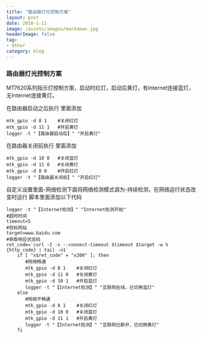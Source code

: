 ```yaml
---
title: "路由器灯光控制方案"
layout: post
date: 2018-1-11
image: /assets/images/markdown.jpg
headerImage: false
tag:
- Other
category: blog
---
```



### 路由器灯光控制方案

MT7620系列指示灯控制方案，启动时红灯，启动后黄灯，有Internet连接蓝灯，无Internet连接黄灯。

在路由器启动之后执行 里面添加

	mtk_gpio -d 8 1    #关闭红灯
	mtk_gpio -d 11 1   #开启黄灯
	logger -t "【路由器启动后】" "开启黄灯"


在路由器关闭前执行 里面添加

	mtk_gpio -d 10 0   #关闭蓝灯
	mtk_gpio -d 11 0   #关闭黄灯
	mtk_gpio -d 8 0    #开启红灯
	logger -t "【路由器关闭前】" "开启红灯"


自定义设置里面-网络检测下面将网络检测模式调为-持续检测，在网络运行状态改变时运行 脚本里面添加以下代码

	logger -t "【Internet检测】" "Internet检测开始"
	#超时时间  
	timeout=5  
	#目标网站  
	target=www.baidu.com  
	#获取响应状态码  
	ret_code=`curl -I -s --connect-timeout $timeout $target -w %{http_code} | tail -n1`  
	    if [ "x$ret_code" = "x200" ]; then  
	       #网络畅通
	       mtk_gpio -d 8 1    #关闭红灯
	       mtk_gpio -d 11 0   #关闭黄灯
	       mtk_gpio -d 10 1   #开启蓝灯
	       logger -t "【Internet检测】" "互联网在线，已切换蓝灯"
	    else  
	       #网络不畅通
	       mtk_gpio -d 8 1    #关闭红灯
	       mtk_gpio -d 10 0   #关闭蓝灯
	       mtk_gpio -d 11 1   #开启黄灯
	       logger -t "【Internet检测】" "互联网已断开，已切换黄灯"
	    fi

